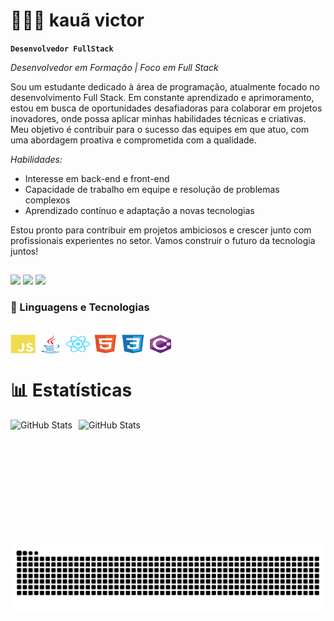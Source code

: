 # 👩🏻‍💻 kauã victor

**`Desenvolvedor FullStack`**

_Desenvolvedor em Formação | Foco em Full Stack_

Sou um estudante dedicado à área de programação, atualmente focado no desenvolvimento Full Stack. Em constante aprendizado e aprimoramento, estou em busca de oportunidades desafiadoras para colaborar em projetos inovadores, onde possa aplicar minhas habilidades técnicas e criativas. Meu objetivo é contribuir para o sucesso das equipes em que atuo, com uma abordagem proativa e comprometida com a qualidade.

_Habilidades:_

- Interesse em back-end e front-end
- Capacidade de trabalho em equipe e resolução de problemas complexos
- Aprendizado contínuo e adaptação a novas tecnologias

Estou pronto para contribuir em projetos ambiciosos e crescer junto com profissionais experientes no setor. Vamos construir o futuro da tecnologia juntos!

##

<div>
  <a href="https://instagram.com/iamkauav" target="_blank"><img src="https://img.shields.io/badge/-Instagram-%23E4405F?style=for-the-badge&logo=instagram&logoColor=white" target="_blank"></a>
  <a href = "mailto:kauavictordev7"><img src="https://img.shields.io/badge/-Gmail-%23333?style=for-the-badge&logo=gmail&logoColor=white" target="_blank"></a>
  <a href="www.linkedin.com/in/kaua-victor" target="_blank"><img src="https://img.shields.io/badge/-LinkedIn-%230077B5?style=for-the-badge&logo=linkedin&logoColor=white" target="_blank"></a>

### 🤖 Linguagens e Tecnologias

<div> <div style="display: inline_block"><br>
  <img align="center" alt="javascript" height="30" width="40" src="https://raw.githubusercontent.com/devicons/devicon/master/icons/javascript/javascript-plain.svg">
  <img align="center" alt="java" height="30" width="40" src="https://raw.githubusercontent.com/devicons/devicon/master/icons/java/java-original.svg">
  <img align="center" alt="react" height="30" width="40" src="https://raw.githubusercontent.com/devicons/devicon/master/icons/react/react-original.svg">
  <img align="center" alt="html5" height="30" width="40" src="https://raw.githubusercontent.com/devicons/devicon/master/icons/html5/html5-original.svg">
  <img align="center" alt="css3" height="30" width="40" src="https://raw.githubusercontent.com/devicons/devicon/master/icons/css3/css3-original.svg">
  <img align="center" alt="csharp" height="30" width="40" src="https://raw.githubusercontent.com/devicons/devicon/master/icons/csharp/csharp-original.svg">
</div>
  </div>

# 📊 Estatísticas
<div style="text-align: center;" align="center">
  <img 
    align="left" 
    alt="GitHub Stats" 
    height="200" 
    style="padding-right: 10px;" 
    src="https://github-readme-stats.vercel.app/api?username=kau4dev&show_icons=true&theme=maroongold&include_all_commits=true&locale=pt-br" 
  />

<img 
      align="left" 
      alt="GitHub Stats" 
      height="200" 
      src="https://github-readme-stats.vercel.app/api/top-langs/?username=kau4dev&theme=maroongold&layout=compact&custom_title=Tecnologias&langs_count=9" 
  />

</div>

#

<picture align="center">
  <source media="(prefers-color-scheme: dark)" srcset="https://raw.githubusercontent.com/kau4dev/kau4dev/output/github-contribution-grid-snake-dark.svg">
  <source media="(prefers-color-scheme: light)" srcset="https://raw.githubusercontent.com/kau4dev/kau4dev/output/github-contribution-grid-snake-dark.svg">
  <img align="center" alt="github contribution grid snake animation" src="https://raw.githubusercontent.com/kau4dev/kau4dev/output/github-contribution-grid-snake.svg">
</picture>
